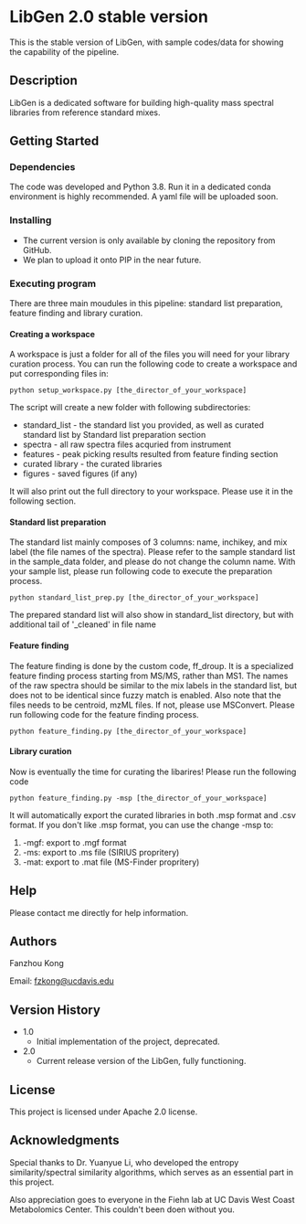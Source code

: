# LibGen 2.0 stable version

This is the stable version of LibGen, with sample codes/data for showing the capability of the pipeline.

## Description

LibGen is a dedicated software for building high-quality mass spectral libraries from reference standard mixes.

## Getting Started

### Dependencies

The code was developed and Python 3.8. Run it in a dedicated conda environment is highly recommended. A yaml file will be uploaded soon.

### Installing

* The current version is only available by cloning the repository from GitHub.
* We plan to upload it onto PIP in the near future.


### Executing program
There are three main moudules in this pipeline: standard list preparation, feature finding and library curation.
#### Creating a workspace
A workspace is just a folder for all of the files you will need for your library curation process. 
You can run the following code to create a workspace and put corresponding files in:
```
python setup_workspace.py [the_director_of_your_workspace]
```
The script will create a new folder with following subdirectories:
* standard_list - the standard list you provided, as well as curated standard list by Standard list preparation section
* spectra - all raw spectra files acquried from instrument
* features - peak picking results resulted from feature finding section
* curated library - the curated libraries
* figures - saved figures (if any)

It will also print out the full directory to your workspace. Please use it in the following section.
#### Standard list preparation
The standard list mainly composes of 3 columns: name, inchikey, and mix label (the file names of the spectra).
Please refer to the sample standard list in the sample_data folder, and please do not change the column name.
With your sample list, please run following code to execute the preparation process. 
```
python standard_list_prep.py [the_director_of_your_workspace]
```
The prepared standard list will also show in standard_list directory, but with additional tail of '_cleaned' in file name

#### Feature finding
The feature finding is done by the custom code, ff_droup. It is a specialized feature finding process starting from MS/MS, rather than MS1.
The names of the raw spectra should be similar to the mix labels in the standard list, but does not to be identical since fuzzy match is enabled.
Also note that the files needs to be centroid, mzML files. If not, please use MSConvert.
Please run following code for the feature finding process.
```
python feature_finding.py [the_director_of_your_workspace]
```
#### Library curation
Now is eventually the time for curating the libarires! Please run the following code
```
python feature_finding.py -msp [the_director_of_your_workspace]
```
It will automatically export the curated libraries in both .msp format and .csv format. If you don't like .msp format, you can use the change -msp to:
1. -mgf: export to .mgf format
2. -ms: export to .ms file (SIRIUS propritery)
3. -mat: export to .mat file (MS-Finder propritery)

## Help

Please contact me directly for help information.

## Authors

Fanzhou Kong

Email: fzkong@ucdavis.edu

## Version History

* 1.0
    * Initial implementation of the project, deprecated.
* 2.0
    * Current release version of the LibGen, fully functioning.

## License

This project is licensed under Apache 2.0 license.

## Acknowledgments

Special thanks to Dr. Yuanyue Li, who developed the entropy similarity/spectral similarity algorithms, which serves as an essential part in this project.

Also appreciation goes to everyone in the Fiehn lab at UC Davis West Coast Metabolomics Center. This couldn't been doen without you.

